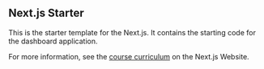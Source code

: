 ## Next.js Starter

This is the starter template for the Next.js. It contains the starting code for the dashboard application.

For more information, see the [course curriculum](https://nextjs.org/learn) on the Next.js Website.